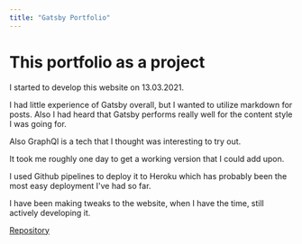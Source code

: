 ```yaml
---
title: "Gatsby Portfolio"
---
```

# This portfolio as a project
I started to develop this website on 13.03.2021. 

I had little experience of Gatsby overall, but I wanted to utilize markdown for posts.
Also I had heard that Gatsby performs really well for the content style I was going for.

Also GraphQl is a tech that I thought was interesting to try out. 

It took me roughly one day to get a working version that I could add upon.

I used Github pipelines to deploy it to Heroku which has probably been the most easy deployment I've had so far.

I have been making tweaks to the website, when I have the time, still actively developing it.

[Repository](https://github.com/Zerkath/portfolio-gatsby/)